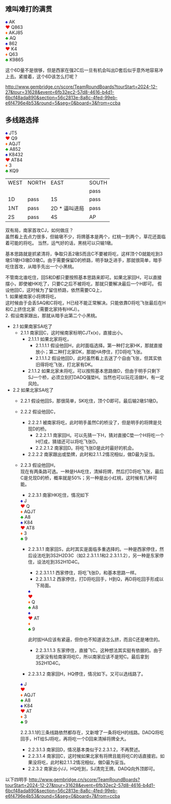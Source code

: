## 难叫难打的满贯
<div class="board-container">
  <div class="Whand">
    <font color="0000C0">♠</font> AK <br>
    <font color="E80000">♥</font> Q863 <br>
    <font color="FF6000">♦</font> AKJ85 <br>
    <font color="00A000">♣</font> AQ <br>
  </div>
  <div class="Ehand">
    <font color="0000C0">♠</font> 862 <br>
    <font color="E80000">♥</font> K4 <br>
    <font color="FF6000">♦</font> Q63 <br>
    <font color="00A000">♣</font> K9865 <br>
  </div>
</div>

这个6D量不是很够，但是西家在强2C后一旦有机会叫出D套后似乎意外地容易冲上去。紧接着，这个6D该怎么打呢？

http://www.gembridge.cn/score/TeamRoundBoards?tourStart=2024-12-27&tour=31628&event=6fb32ec2-57d8-4616-b4d1-6bcf48ada890&section=56c2813e-8a8c-4fed-99eb-e6f4796e4b53&round=5&seg=0&board=3&from=ccba

## 多线路选择
<div class="board-container">
  <div class="Whand">
    <font color="0000C0">♠</font> JT5 <br>
    <font color="E80000">♥</font> Q9 <br>
    <font color="FF6000">♦</font> AQJT <br>
    <font color="00A000">♣</font> A852 <br>
  </div>
  <div class="Ehand">
    <font color="0000C0">♠</font> K8432 <br>
    <font color="E80000">♥</font> AT84 <br>
    <font color="FF6000">♦</font> 3 <br>
    <font color="00A000">♣</font> KQ9 <br>
  </div>
</div>

<table>
    <tr><td>WEST</td> <td>NORTH</td> <td>EAST</td> <td>SOUTH</td></tr>
    <tr><td></td> <td></td> <td></td> <td>pass</td></tr>
    <tr><td>1D</td> <td>pass</td> <td>1S</td> <td>pass </td></tr>
    <tr><td>1NT</td> <td>pass</td> <td>2D * 逼叫进局</td> <td>pass</td></tr>
    <tr><td>2S</td> <td>pass</td> <td>4S</td> <td>AP</td></tr>
</table>

双有局，南家首攻CJ，如何做庄？<br/>
虽然看上去点力很多，但输墩不少，将牌基本是两个，红桃一到两个，草花还面临着可能的将吃。
当然，运气好的话，黑桃可以只输1墩。

基本思路就是抓紧清将，争取只丢2墩S而且C不要被将吃，这样顶个D就能吃到3墩S1墩H3墩D3墩C。由于需要保留D的桥路，明手缺乏进手，那就很简单，暗手吃住首攻，从暗手先出一个小黑桃。

不管南北谁吃住，回S和D都只要按照基本思路来即可。如果北家回H，可以直接摆小，即使被HK吃了，只要C之后不被将吃，那就只要解决最后一个H即可。
假设他回C，这时候为了留住桥路，依然需要CQ上，<br/>
1\. 如果被南家小将牌将吃，<br/>
这时候由于会丢SAQ和C将吃，H已经不能正常解决。只能依靠D将吃飞张最后在H和C上挤住北家（需要北家持有HKJ）。<br/>
2\. 假设南家跟出，那就从暗手出第二个小黑桃。<br/>
- 2.1 如果南家SA吃了 <br/>
  - 2.1.1 南家回C，这时候南家标明CJTx(x)，直接出小。<br/>
    - 2.1.1.1 如果北家将吃，<br/>
      - 2.1.1.1.1 假设他回H，此时面临选择。第一种打北家HK，那就直接放小；第二种打北家DK，那就HA停住，打D将吃飞张。<br/>
      - 2.1.1.1.2 假设他回D，此时虽然看上去送了个自由飞张，但其实依旧得将吃飞张，打北家有DK。<br/>
    - 2.1.1.2 如果北家未将吃，可以按照基本思路做D，但由于明手只剩下SJ一个桥，必须立刻打DADQ强垫H。当然也可以玩花活做H，有一定风险。
- 2.2 如果北家SA吃了 <br/>
  - 2.2.1 假设他回S，那很简单，SK吃住，顶个D即可。最后输2墩S1墩D。<br/>
  - 2.2.2 假设他回C，<br/>
    - 2.2.2.1 被南家将吃，此时明手虽然C的桥没了，但是明手的将牌是兑现D的桥。<br/>
      - 2.2.2.1.1 南家回H。可以先猜一下H，猜对直接C垫一个H将吃一个H打成，猜错还可以将吃飞张D。<br/>
      - 2.2.2.1.2 南家回D。将吃飞张D是此时最好的机会。<br/>
    - 2.2.2.2 南家跟出或垫牌，此时和2.1.1.2情况相似，做D最为妥当。<br/>
  - 2.2.3 假设他回H，<br/>
    现在有两条路可选。一种是HA吃住，清掉将牌，然后打D将吃飞张，最后C是兑现D的桥，概率就是50%；另一种是出小红桃，这时候有几种可能。 <br/>
    - 2.2.3.1 南家HK吃住，情况如下 <br/>
    <div class="board-container">
      <div class="Whand">
        <font color="0000C0">♠</font> J <br>
        <font color="E80000">♥</font> Q <br>
        <font color="FF6000">♦</font> AQJT <br>
        <font color="00A000">♣</font> A8 <br>
      </div>
      <div class="Ehand">
        <font color="0000C0">♠</font> K84 <br>
        <font color="E80000">♥</font> AT8 <br>
        <font color="FF6000">♦</font> 3 <br>
        <font color="00A000">♣</font> 9 <br>
      </div>
    </div>

      - 2.2.3.1.1 南家回S，此时其实是面临多重选择的。一种是西家停住，然后设法吃到3S2H2D3C（如2.2.3.1.1.1和2.2.3.1.1.2），另一种是东家停住，设法吃到3S2H1D4C。<br/>
        - 2.2.3.1.1.1 西家停住，将吃飞张D，和基本思路一样。 <br/>
        - 2.2.3.1.1.2 西家停住，打D将吃回手，H到Q，再D将吃回手形成以下局面。<br/>
        <div class="board-container">
          <div class="Whand">
            <font color="0000C0">♠</font>  <br>
            <font color="E80000">♥</font>  <br>
            <font color="FF6000">♦</font> Q <br>
            <font color="00A000">♣</font> A8 <br>
          </div>
          <div class="Ehand">
            <font color="0000C0">♠</font>  <br>
            <font color="E80000">♥</font> AT <br>
            <font color="FF6000">♦</font>  <br>
            <font color="00A000">♣</font> 9 <br>
          </div>
        </div>

        此时拔HA应该有紧逼，但你也不知道该怎么挤，而且C还是堵住的。<br/>
        - 2.2.3.1.1.3 东家停住，直接飞C。这种想法其实挺有依据的。由于北家没有给南家将吃C，所以南家应该不是短C。最后拿到3S2H1D4C。<br/>
      - 2.2.3.1.2 南家回H，HQ停住，情况如下。又可以选线路了。<br/>
      <div class="board-container">
        <div class="Whand">
          <font color="0000C0">♠</font> J <br>
          <font color="E80000">♥</font>  <br>
          <font color="FF6000">♦</font> AQJT <br>
          <font color="00A000">♣</font> A8 <br>
        </div>
        <div class="Ehand">
          <font color="0000C0">♠</font> K84 <br>
          <font color="E80000">♥</font> AT <br>
          <font color="FF6000">♦</font> 3 <br>
          <font color="00A000">♣</font> 9 <br>
        </div>
      </div>

      2.2.3.1.1的三条线路依然都存在，又新增了一条将吃H的线路。DADQ将吃回手，HT给SJ将吃，再将吃一个D回来清掉将牌全大。<br/>
      - 2.2.3.1.3 南家回D，情况基本类似于2.2.3.1.2，不再赘述。<br/>
      - 2.2.3.1.4 南家回C，这时候如果北家有将牌且能将吃C的话直接宕。如果没将吃，此时和2.1.1.2情况相似，做D最为妥当。<br/>
    - 2.2.3.2 南家出小/J，HQ吃到，SJ清完王牌。DADQ向外顶即可。<br/>

以下四明手
http://www.gembridge.cn/score/TeamRoundBoards?tourStart=2024-12-27&tour=31628&event=6fb32ec2-57d8-4616-b4d1-6bcf48ada890&section=56c2813e-8a8c-4fed-99eb-e6f4796e4b53&round=5&seg=0&board=7&from=ccba